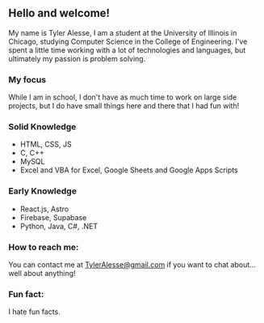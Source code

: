 ## Hello and welcome!

My name is Tyler Alesse, I am a student at the University of Illinois in Chicago, studying Computer Science in the College of Engineering.
I've spent a little time working with a lot of technologies and languages, but ultimately my passion is problem solving.

### My focus
While I am in school, I don't have as much time to work on large side projects, but I do have small things here and there that I had fun with!

### Solid Knowledge
- HTML, CSS, JS
- C, C++
- MySQL
- Excel and VBA for Excel, Google Sheets and Google Apps Scripts

### Early Knowledge
- React.js, Astro
- Firebase, Supabase
- Python, Java, C#, .NET

### How to reach me:
You can contact me at TylerAlesse@gmail.com if you want to chat about... well about anything!

### Fun fact:
I hate fun facts.
